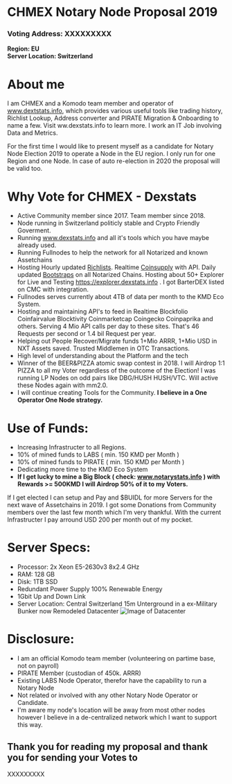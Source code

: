 # CHMEX Notary Node Proposal 2019


### Voting Address: XXXXXXXXX
**Region: EU**<br>
**Server Location: Switzerland**

# About me 
I am CHMEX and a Komodo team member and operator of www.dextstats.info, which provides various useful tools like trading history, Richlist Lookup, Address converter and PIRATE Migration & Onboarding to name a few. Visit ww.dexstats.info to learn more.
I work an IT Job involving Data and Metrics.

For the first time I would like to present myself as a candidate for Notary Node Election 2019 to operate a Node in the EU region. I only run for one Region and one Node. In case of auto re-election in 2020 the proposal will be valid too.

# Why Vote for CHMEX - Dexstats

* Active Community member since 2017. Team member since 2018.
* Node running in Switzerland politicly stable and Crypto Friendly Goverment.
* Running www.dexstats.info and all it's tools which you have maybe already used.<br>
* Running Fullnodes to help the network for all Notarized and known Assetchains<br>
* Hosting Hourly updated <a href="https://dexstats.info/richlist.php">Richlists</a>. Realtime <a href="https://explorer.dexstats.info">Coinsupply</a> with API. Daily updated <a href="https://dexstats.info/bootstrap.php">Bootstraps</a> on all Notarized Chains. Hosting about 50+ Explorer for Live and Testing https://explorer.dexstats.info . I got BarterDEX listed on CMC with integration.
* Fullnodes serves currently about 4TB of data per month to the KMD Eco System.<br>
* Hosting and maintaining API's to feed in Realtime Blockfolio Coinfairvalue Blocktivity Coinmarketcap Coingecko Coinpaprika and others. Serving 4 Mio API calls per day to these sites. That's 46 Requests per second or 1.4 bil Request per year.<br>
* Helping out People Recover/Migrate funds 1+Mio ARRR, 1+Mio USD in NXT Assets saved. Trusted Middlemen in OTC Transactions.
* High level of understanding about the Platform and the tech<br>
* Winner of the BEER&PIZZA atomic swap contest in 2018. I will Airdrop 1:1 PIZZA to all my Voter regardless of the outcome of the Election! I was running LP Nodes on odd pairs like DBG/HUSH HUSH/VTC. Will active these Nodes again with mm2.0.
* I will continue creating Tools for the Community. **I believe in a One Operator One Node strategy.**

# Use of Funds:

* Increasing Infrastructer to all Regions.
* 10% of mined funds to LABS ( min. 150 KMD per Month )
* 10% of mined funds to PIRATE ( min. 150 KMD per Month )
* Dedicating more time to the KMD Eco System
* **If I get lucky to mine a Big Block ( check: www.notarystats.info ) with Rewards >= 500KMD I will Airdrop 50% of it to my Voters.**

If I get elected I can setup and Pay and $BUIDL for more Servers for the next wave of Assetchains in 2019.
I got some Donations from Community members over the last few month which I'm very thankful. With the current Infrastructer I pay arround USD 200 per month out of my pocket.

# Server Specs:
* Processor: 2x Xeon E5-2630v3 8x2.4 GHz
* RAM: 128 GB
* Disk: 1TB SSD
* Redundant Power Supply 100% Renewable Energy
* 1Gbit Up and Down Link
* Server Location: Central Switzerland 15m Unterground in a ex-Military Bunker now Remodeled Datacenter
![Image of Datacenter](https://dexstats.info/upload/bunker-dc.png)

# Disclosure:
* I am an official Komodo team member (volunteering on partime base, not on payroll)
* PIRATE Member (custodian of 450k. ARRR)
* Existing LABS Node Operator, therefor have the capability to run a Notary Node
* Not related or involved with any other Notary Node Operator or Candidate.
* I'm aware my node's location will be away from most other nodes however I believe in a de-centralized network which I want to support this way.


## Thank you for reading my proposal and thank you for sending your Votes to
XXXXXXXXX





